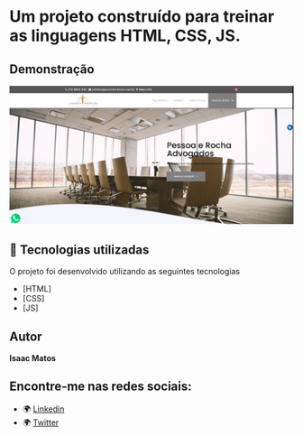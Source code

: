 # Um projeto construído para treinar as linguagens HTML, CSS, JS.

## Demonstração

<img src="./imagens/10.png" alt="Exemplo 1">

## 🚀 Tecnologias utilizadas

O projeto foi desenvolvido utilizando as seguintes tecnologias

- [HTML]
- [CSS]
- [JS]

## Autor

**Isaac Matos**

## Encontre-me nas redes sociais:

- 🌍 [Linkedin](https://www.linkedin.com/in/isaac-matos-568b6911a/)
- 🌍 [Twitter](https://twitter.com/ic_matos)
